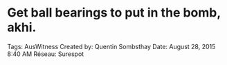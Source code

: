 # Get ball bearings to put in the bomb, akhi.

Tags: AusWitness
Created by: Quentin Sombsthay
Date: August 28, 2015 8:40 AM
Réseau: Surespot